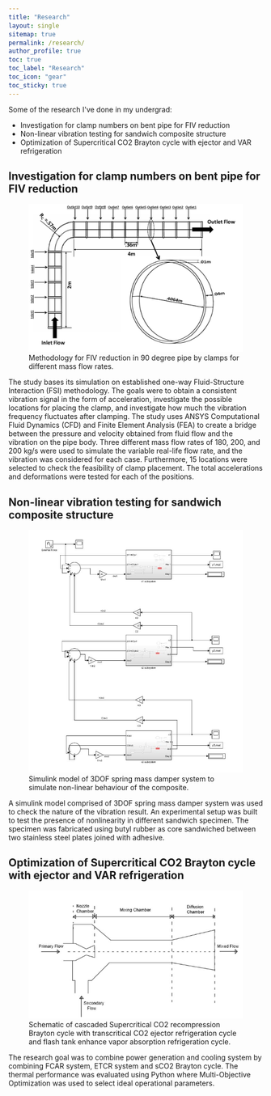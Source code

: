 ```yaml
---
title: "Research"
layout: single
sitemap: true
permalink: /research/
author_profile: true
toc: true
toc_label: "Research"
toc_icon: "gear"
toc_sticky: true
---
```


Some of the research I've done in my undergrad:
- Investigation for clamp numbers on bent pipe for FIV reduction
- Non-linear vibration testing for sandwich composite structure
- Optimization of Supercritical CO2 Brayton cycle with ejector and VAR refrigeration



## Investigation for clamp numbers on bent pipe for FIV reduction

<figure>
  <img src="/assets/images/Thesis_new.jpg" width="1000px" alt="">
  <figcaption>Methodology for FIV reduction in 90 degree pipe by clamps for different mass flow rates.
</figcaption>
</figure>

The study bases its simulation on established one-way Fluid-Structure Interaction (FSI) methodology. The goals were to obtain a consistent vibration signal in the form of acceleration, investigate the possible locations for placing the clamp, and investigate how much the vibration frequency fluctuates after clamping. The study uses ANSYS Computational Fluid Dynamics (CFD) and Finite Element Analysis (FEA) to create a bridge between the pressure and velocity obtained from fluid flow and the vibration on the pipe body. Three different mass flow rates of 180, 200, and 200 kg/s were used to simulate the variable real-life flow rate, and the vibration was considered for each case. Furthermore, 15 locations were selected to check the feasibility of clamp placement. The total accelerations and deformations were tested for each of the positions. 

## Non-linear vibration testing for sandwich composite structure

<figure>
  <img src="/assets/images/sandwich.jpg" alt="">
  <figcaption> Simulink model of 3DOF spring mass damper system to simulate non-linear behaviour of the composite.
</figcaption>
</figure>

A simulink model comprised of 3DOF spring mass damper system was used to check the nature of the vibration result. An experimental setup was built to test the presence of nonlinearity in different sandwich specimen. The specimen was fabricated using butyl rubber as core sandwiched between two stainless steel plates joined with adhesive. 

## Optimization of Supercritical CO2 Brayton cycle with ejector and VAR refrigeration

<figure>
  <img src="/assets/images/Ejector.jpg" alt="">
  <figcaption> Schematic of cascaded Supercritical CO2 recompression Brayton cycle with transcritical CO2 ejector refrigeration cycle and flash tank enhance vapor absorption refrigeration cycle.  
</figcaption>
</figure>

The research goal was to combine power generation and cooling system by combining FCAR system, ETCR system and sCO2 Brayton cycle. The thermal performance was evaluated using Python where Multi-Objective Optimization was used to select ideal operational parameters. 




